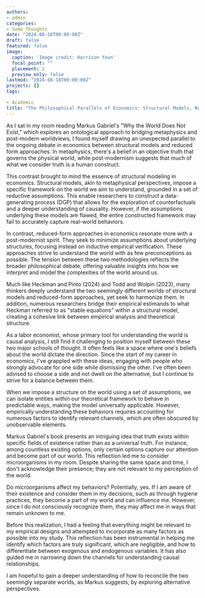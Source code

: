 ```yaml
---
authors:
- admin
categories:
- Some Thoughts
date: "2024-08-18T00:00:00Z"
draft: false
featured: false
image:
  caption: 'Image credit: Harrison Youn'
  focal_point: ""
  placement: 2
  preview_only: false
lastmod: "2024-08-18T00:00:00Z"
projects: []
tags:

- Academic
title: "The Philosophical Parallels of Economics: Structural Models, Reduced Form, and the Search for Truth"
---
```


As I sat in my room reading Markus Gabriel's "Why the World Does Not Exist," which explores an ontological approach to bridging metaphysics and post-modern worldviews, I found myself drawing an unexpected parallel to the ongoing debate in economics between structural models and reduced form approaches. In metaphysics, there's a belief in an objective truth that governs the physical world, while post-modernism suggests that much of what we consider truth is a human construct.

This contrast brought to mind the essence of structural modeling in economics. Structural models, akin to metaphysical perspectives, impose a specific framework on the world we aim to understand, grounded in a set of reductive assumptions. This enable researchers to construct a data-generating process (DGP) that allows for the exploration of counterfactuals and a deeper understanding of causality. However, if the assumptions underlying these models are flawed, the entire constructed framework may fail to accurately capture real-world behaviors.

In contrast, reduced-form approaches in economics resonate more with a post-modernist spirit. They seek to minimize assumptions about underlying structures, focusing instead on inductive empirical verification. These approaches strive to understand the world with as few preconceptions as possible. The tension between these two methodologies reflects the broader philosophical debate, offering valuable insights into how we interpret and model the complexities of the world around us.

Much like Heckman and Pinto (2024) and Todd and Wolpin (2023), many thinkers deeply understand the two seemingly different worlds of structural models and reduced-form approaches, yet seek to harmonize them. In addition, numerous researchers bridge their empirical estimands to what Heckman referred to as "stable equations" within a structural model, creating a cohesive link between empirical analysis and theoretical structure. 

As a labor economist, whose primary tool for understanding the world is causal analysis, I still find it challenging to position myself between these two major schools of thought. It often feels like a space where one's beliefs about the world dictate the direction. Since the start of my career in economics, I've grappled with these ideas, engaging with people who strongly advocate for one side while dismissing the other. I've often been advised to choose a side and not dwell on the alternative, but I continue to strive for a balance between them.

When we impose a structure on the world using a set of assumptions, we can isolate entities within our theoretical framework to behave in predictable ways, making the model universally applicable. However, empirically understanding these behaviors requires accounting for numerous factors to identify relevant channels, which are often obscured by unobservable elements.

Markus Gabriel's book presents an intriguing idea that truth exists within specific fields of existence rather than as a universal truth. For instance, among countless existing options, only certain options capture our attention and become part of our world. This reflection led me to consider microorganisms in my room. Despite sharing the same space and time, I don't acknowledge their presence; they are not relevant to my perception of the world.

Do microorganisms affect my behaviors? Potentially, yes. If I am aware of their existence and consider them in my decisions, such as through hygiene practices, they become a part of my world and can influence me. However, since I do not consciously recognize them, they may affect me in ways that remain unknown to me.

Before this realization, I had a feeling that everything might be relevant to my empirical designs and attempted to incorporate as many factors as possible into my study. This reflection has been instrumental in helping me identify which factors are truly significant, which are negligible, and how to differentiate between exogenous and endogenous variables. It has also guided me in narrowing down the channels for understanding causal relationships. 

I am hopeful to gain a deeper understanding of how to reconcile the two seemingly separate worlds, as Markus suggests, by exploring alternative perspectives.


